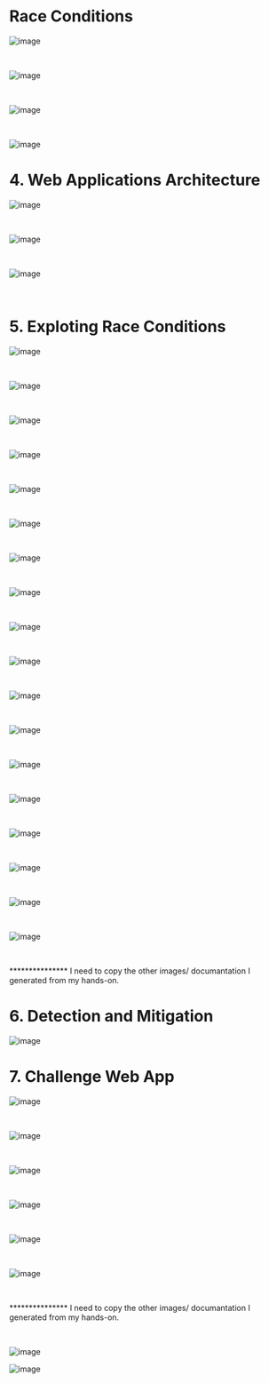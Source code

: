 <h1>Race Conditions</h1>

![image](https://github.com/user-attachments/assets/4c0f8e64-f71e-4903-a484-e6b3d3165f9b)

<br>

![image](https://github.com/user-attachments/assets/41eb3fcd-0fa2-4302-a1e8-fed05311b897)

<br>

![image](https://github.com/user-attachments/assets/9da54970-aec6-491b-ac5a-c52e617f136c)

<br>

![image](https://github.com/user-attachments/assets/8342a380-c512-4375-8088-c9893894cc24)

<h1>4. Web Applications Architecture</h1>

![image](https://github.com/user-attachments/assets/8aa3a6e6-9eef-468f-ad99-43e178d312a0)

<br>

![image](https://github.com/user-attachments/assets/c238e5eb-827d-4e61-8dde-b1f41cf85e70)

<br>

![image](https://github.com/user-attachments/assets/7ae6dcc4-ca71-478b-af64-6e1ebca8b8d0)

<br>

<h1>5. Exploting Race Conditions</h1>

![image](https://github.com/user-attachments/assets/bf5267ca-71c4-4df1-9ded-2e20a4a7d66c)

<br>

![image](https://github.com/user-attachments/assets/ca2c24af-a26a-4a42-8d67-b8cebe1a8cca)

<br>

![image](https://github.com/user-attachments/assets/3bb046f1-d323-4d22-957f-ffaa02884da1)

<br>

![image](https://github.com/user-attachments/assets/0404e9f7-f352-434a-8863-99377c1030de)

<br>

![image](https://github.com/user-attachments/assets/de417bc9-a45a-4163-ad29-2d52f16cdbec)

<br>

![image](https://github.com/user-attachments/assets/6f1df41b-9812-4e4d-88cf-1fdb2d25b61b)

<br>

![image](https://github.com/user-attachments/assets/cd0b6d4f-12b9-4ce1-8d7b-e512ea9e97a0)

<br>

![image](https://github.com/user-attachments/assets/6529180e-5692-49f3-820e-9c3c2eec92b8)

<br>

![image](https://github.com/user-attachments/assets/da60b396-35ce-4211-8f04-48a5dc3176d3)

<br>

![image](https://github.com/user-attachments/assets/5331a8bb-5fb6-4846-bfa7-bf38786fd881)

<br>

![image](https://github.com/user-attachments/assets/c9cef93f-e40e-4f11-a1a4-f3c53d924a07)

<br>

![image](https://github.com/user-attachments/assets/17c11284-0c3a-4e00-bee0-0756b85c9570)

<br>

![image](https://github.com/user-attachments/assets/a684ea47-e363-4c06-aad3-f0cb6e20986c)

<br>

![image](https://github.com/user-attachments/assets/e717953e-85ce-497a-9593-ed1906f4ade6)

<br>

![image](https://github.com/user-attachments/assets/de12e4d3-7012-4d92-9b2f-da75b54e3a68)

<br>

![image](https://github.com/user-attachments/assets/d24769d0-761f-4d68-bc0e-27c3d34493d4)

<br>

![image](https://github.com/user-attachments/assets/9e25ddda-eb89-467b-96a9-5338c31c4bbe)

<br>

![image](https://github.com/user-attachments/assets/321f785e-6721-4976-a26f-a9e0d347d238)

<br>

<p>***************  I need to copy the other images/ documantation I generated from my hands-on.</p>

<h1>6. Detection and Mitigation</h1>

![image](https://github.com/user-attachments/assets/f870db13-185a-45dd-9072-db77a1f1f2c2)

<h1>7. Challenge Web App</h1>

![image](https://github.com/user-attachments/assets/e86361d6-a905-4ce9-b639-34efb07eb81c)

<br>

![image](https://github.com/user-attachments/assets/b3cc83f8-d044-4151-a436-d198a06217fc)

<br>

![image](https://github.com/user-attachments/assets/e38afe1d-ba08-4f1c-967b-49b5d1778750)

<br>

![image](https://github.com/user-attachments/assets/ad5bcd82-796f-4a0a-82e1-87e27e4a02ed)

<br>

![image](https://github.com/user-attachments/assets/ee589564-3e7f-4dcd-b63e-6cc1dfdd52ea)

<br>

![image](https://github.com/user-attachments/assets/702f9079-928f-4e5c-8321-469a85c9a672)

<br>

<p>***************  I need to copy the other images/ documantation I generated from my hands-on.</p>

<br>

![image](https://github.com/user-attachments/assets/d7b17f96-064c-41d7-a396-11b65bb8ca0c)

![image](https://github.com/user-attachments/assets/7a7defea-fbef-453e-a9c9-6e35396cce71)





























